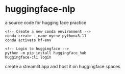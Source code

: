 # huggingface-nlp

a source code for hugging face practice

```
<!-- Create a new conda environment -->
conda create --name myenv python=3.11
conda activate hf-env
```



```
<!-- Login to huggingface -->
python -m pip install huggingface_hub
huggingface-cli login
```

create a streamlit app and host it on huggingface spaces 




